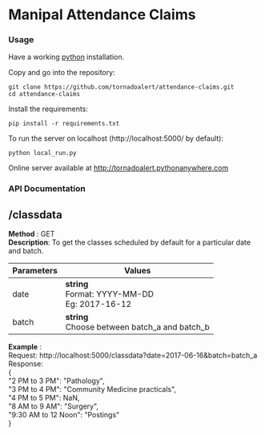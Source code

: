 # Manipal Attendance Claims

### Usage
Have a working [python](https://www.python.org/) installation.<br>

Copy and go into the repository:
```console
git clone https://github.com/tornadoalert/attendance-claims.git
cd attendance-claims
```
Install the requirements:
```console
pip install -r requirements.txt
```
To run the server on localhost (http://localhost:5000/ by default):
```console
python local_run.py
```
Online server available at http://tornadoalert.pythonanywhere.com
### API Documentation
## /classdata
**Method** : GET <br>
**Description**: To get the classes scheduled by default for a particular date and batch.  

| Parameters|Values|
| ----------|------|
| date|**string** <br>Format: YYYY-MM-DD<br>Eg: 2017-16-12|
|batch|**string**<br> Choose between batch_a and batch_b|

**Example** : <br> Request: http://localhost:5000/classdata?date=2017-06-16&batch=batch_a<br>
Response:<br>{<br>
  "2 PM to 3 PM": "Pathology",<br>
  "3 PM to 4 PM": "Community Medicine practicals",<br>
  "4 PM to 5 PM": NaN, <br>
  "8 AM to 9 AM": "Surgery",<br>
  "9:30 AM to 12 Noon": "Postings"<br>
}
